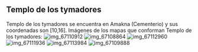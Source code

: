 ## Templo de los tymadores
Templo de los tymadores se encuentra en Amakna (Cementerio) y sus coordenadas son [10,16].
Imágenes de los mapas que conforman Templo de los tymadores:
![img_67110912](https://media.discordapp.net/attachments/1115311447145193482/1115363847428120656/67110912.jpg)
![img_67108864](https://media.discordapp.net/attachments/1115311447145193482/1115363825986834563/67108864.jpg)
![img_67112960](https://media.discordapp.net/attachments/1115311447145193482/1115363852314484847/67112960.jpg)
![img_67111936](https://media.discordapp.net/attachments/1115311447145193482/1115363850578051212/67111936.jpg)
![img_67113984](https://media.discordapp.net/attachments/1115311447145193482/1115363854172561499/67113984.jpg)
![img_67109888](https://media.discordapp.net/attachments/1115311447145193482/1115363827882676244/67109888.jpg)